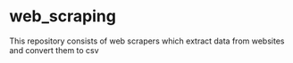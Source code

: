# web_scraping
This repository consists of web scrapers which extract data from websites and convert them to csv

